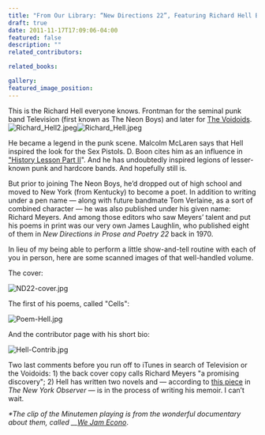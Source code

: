 ```yaml
---
title: "From Our Library: “New Directions 22”, Featuring Richard Hell Before He Was Richard Hell"
draft: true
date: 2011-11-17T17:09:06-04:00
featured: false
description: ""
related_contributors:

related_books:

gallery:
featured_image_position: 
---
```


This is the Richard Hell everyone knows. Frontman for the seminal punk band Television (first known as The Neon Boys) and later for [The Voidoids](http://www.youtube.com/watch?v=TP3x-VdOb44&feature=related). ![Richard_Hell2.jpeg](https://ndbooks.imgix.net/Richard_Hell2.jpeg)![Richard_Hell.jpeg](https://ndbooks.imgix.net/Richard_Hell.jpeg)

He became a legend in the punk scene. Malcolm McLaren says that Hell inspired the look for the Sex Pistols. D. Boon cites him as an influence in ["History Lesson Part II](http://www.youtube.com/watch?v=rGHNcQ4zv6Y)". And he has undoubtedly inspired legions of lesser-known punk and hardcore bands. And hopefully still is.

But prior to joining The Neon Boys, he’d dropped out of high school and moved to New York (from Kentucky) to become a poet. In addition to writing under a pen name — along with future bandmate Tom Verlaine, as a sort of combined character — he was also published under his given name: Richard Meyers. And among those editors who saw Meyers’ talent and put his poems in print was our very own James Laughlin, who published eight of them in _New Directions in Prose and Poetry 22_ back in 1970. 

In lieu of my being able to perform a little show-and-tell routine with each of you in person, here are some scanned images of that well-handled volume. 

The cover:

![ND22-cover.jpg](https://ndbooks.imgix.net/ND22-cover.jpg)

The first of his poems, called "Cells":

![Poem-Hell.jpg](https://ndbooks.imgix.net/Poem-Hell.jpg)

And the contributor page with his short bio:

![Hell-Contrib.jpg](https://ndbooks.imgix.net/Hell-Contrib.jpg)

Two last comments before you run off to iTunes in search of Television or the Voidoids: 1) the back cover copy calls Richard Meyers "a promising discovery"; 2) Hell has written two novels and — according to [this piece](http://www.observer.com/2011/10/down-at-the-rock-and-roll-um-memoir-writing-club-richard-hell-pens-his-life-story/) in _The New York Observer —_ is in the process of writing his memoir. I can’t wait.  

_*The clip of the Minutemen playing is from the wonderful documentary about them, called __[We Jam Econo](http://theminutemen.com/)_. 

